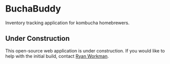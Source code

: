 # BuchaBuddy

Inventory tracking application for kombucha homebrewers.

## Under Construction

This open-source web application is under construction. If you would like to help with the initial build, contact [Ryan Workman](mailto:rdavid1099@gmail.com).
